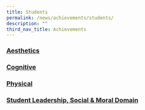 ```yaml
---
title: Students
permalink: /news/achievements/students/
description: ""
third_nav_title: Achievements
---
```

### [Aesthetics](/news/achievements/students/aesthetics/)
### [Cognitive](/news/achievements/students/cognitive/)
### [Physical](/news/achievements/students/physical/)
### [Student Leadership, Social & Moral Domain](/news/achievements/students/student-leadership-social-n-moral-domain/)